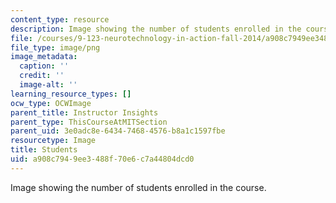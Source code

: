 ```yaml
---
content_type: resource
description: Image showing the number of students enrolled in the course.
file: /courses/9-123-neurotechnology-in-action-fall-2014/a908c7949ee3488f70e6c7a44804dcd0_9-123_stat-students.png
file_type: image/png
image_metadata:
  caption: ''
  credit: ''
  image-alt: ''
learning_resource_types: []
ocw_type: OCWImage
parent_title: Instructor Insights
parent_type: ThisCourseAtMITSection
parent_uid: 3e0adc8e-6434-7468-4576-b8a1c1597fbe
resourcetype: Image
title: Students
uid: a908c794-9ee3-488f-70e6-c7a44804dcd0
---
```

Image showing the number of students enrolled in the course.

